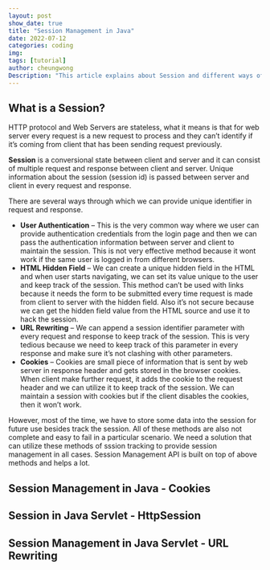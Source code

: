 ```yaml
---
layout: post
show_date: true
title: "Session Management in Java"
date: 2022-07-12
categories: coding
img:
tags: [tutorial]
author: cheungwong
Description: "This article explains about Session and different ways of session management. We learn how we can use Cookies and Servlet API HttpSession interface to maintain user session. We also learn how to use URL rewriting techniques for session management when cookies are disable at client side."
---
```


## What is a Session?
HTTP protocol and Web Servers are stateless, what it means is that for web server every request is a new request to process and they can’t identify if it’s coming from client that has been sending request previously.

**Session** is a conversional state between client and server and it can consist of multiple request and response between client and server. Unique information about the session (session id) is passed between server and client in every request and response.

There are several ways through which we can provide unique identifier in request and response.

- **User Authentication** – This is the very common way where we user can provide authentication credentials from the login page and then we can pass the authentication information between server and client to maintain the session. This is not very effective method because it wont work if the same user is logged in from different browsers.
- **HTML Hidden Field** – We can create a unique hidden field in the HTML and when user starts navigating, we can set its value unique to the user and keep track of the session. This method can’t be used with links because it needs the form to be submitted every time request is made from client to server with the hidden field. Also it’s not secure because we can get the hidden field value from the HTML source and use it to hack the session.
- **URL Rewriting** – We can append a session identifier parameter with every request and response to keep track of the session. This is very tedious because we need to keep track of this parameter in every response and make sure it’s not clashing with other parameters.
- **Cookies** – Cookies are small piece of information that is sent by web server in response header and gets stored in the browser cookies. When client make further request, it adds the cookie to the request header and we can utilize it to keep track of the session. We can maintain a session with cookies but if the client disables the cookies, then it won’t work.

However, most of the time, we have to store some data into the session for future use besides track the session. All of these methods are also not complete and easy to fail in a particular scenario. We need a solution that can utilize these methods of sssion tracking to provide session management in all cases. Session Management API is built on top of above methods and helps a lot. 

## Session Management in Java - Cookies
## Session in Java Servlet - HttpSession
## Session Management in Java Servlet - URL Rewriting
